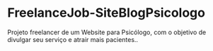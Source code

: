 # FreelanceJob-SiteBlogPsicologo
Projeto freelancer de um Website para Psicólogo, com o objetivo de divulgar seu serviço e atrair mais pacientes..
